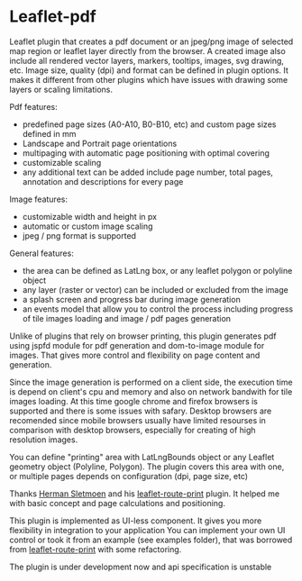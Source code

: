 # Leaflet-pdf

Leaflet plugin that creates a pdf document or an jpeg/png image of selected map region or leaflet layer directly from the browser. 
A created image also include all rendered vector layers, markers, tooltips, images, svg drawing, etc. Image size, quality (dpi) and format can be defined in plugin options. It makes it different from other plugins which have issues with drawing some layers or scaling limitations.

Pdf features: 
- predefined page sizes (A0-A10, B0-B10, etc) and custom page sizes defined in mm
- Landscape and Portrait page orientations
- multipaging with automatic page positioning with optimal covering 
- customizable scaling
- any additional text can be added include page number, total pages, annotation and descriptions for every page

Image features:
- customizable width and height in px
- automatic or custom image scaling
- jpeg / png format is supported

General features:
- the area can be defined as LatLng box, or any leaflet polygon or polyline object
- any layer (raster or vector) can be included or excluded from the image
- a splash screen and progress bar during image generation
- an events model that allow you to control the process including progress of tile images loading and image / pdf pages generation


Unlike of plugins that rely on browser printing, this plugin generates pdf using jspfd module for pdf generation and dom-to-image module for images. That gives more control and flexibility on page content and generation.

Since the image generation is performed on a client side, the execution time is depend on client's cpu and memory and also on network bandwith for tile images loading. At this time google chrome and firefox browsers is supported and there is some issues with safary. Desktop browsers are recomended since mobile browsers usually have limited resourses in comparison with desktop browsers, especially for creating of high resolution images.

You can define "printing" area with LatLngBounds object or any Leaflet geometry object (Polyline, Polygon). 
The plugin covers this area with one, or multiple pages depends on configuration (dpi, page size, etc)

Thanks [Herman Sletmoen](https://github.com/hersle) and his [leaflet-route-print](https://hersle.github.io/leaflet-route-print/) plugin.
It helped me with basic concept and page calculations and positioning.

This plugin is implemented as UI-less component.
It gives you more flexibility in integration to your application 
You can implement your own UI control or took it from an example (see examples folder), 
that was borrowed from [leaflet-route-print](https://hersle.github.io/leaflet-route-print/) with some refactoring. 
 
The plugin is under development now and api specification is unstable

 
